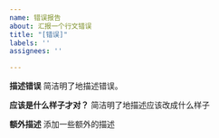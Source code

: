 ```yaml
---
name: 错误报告
about: 汇报一个行文错误
title: "[错误]"
labels: ''
assignees: ''

---
```


**描述错误**
简洁明了地描述错误。

**应该是什么样子才对？**
简洁明了地描述应该改成什么样子

**额外描述**
添加一些额外的描述
